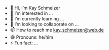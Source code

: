 - 👋 Hi, I’m Kay Schmelzer
- 👀 I’m interested in ...
- 🌱 I’m currently learning ...
- 💞️ I’m looking to collaborate on ...
- 📫 How to reach me kay_schmelzer@web.de
- 😄 Pronouns: he/him
- ⚡ Fun fact: ...

<!---
KaySchmelzer/KaySchmelzer is a ✨ special ✨ repository because its `README.md` (this file) appears on your GitHub profile.
You can click the Preview link to take a look at your changes.
--->
